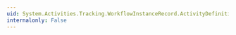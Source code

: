 ```yaml
---
uid: System.Activities.Tracking.WorkflowInstanceRecord.ActivityDefinitionId
internalonly: False
---
```


